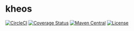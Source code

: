 # kheos

[![CircleCI](https://circleci.com/gh/honnix/kheos/tree/master.svg?style=shield)](https://circleci.com/gh/honnix/kheos)
[![Coverage Status](https://codecov.io/gh/honnix/kheos/branch/master/graph/badge.svg)](https://codecov.io/gh/honnix/kheos)
[![Maven Central](https://img.shields.io/maven-central/v/io.honnix/kheos.svg)](https://search.maven.org/#search%7Cga%7C1%7Cg%3A%22io.honnix%22%20kheos)
[![License](https://img.shields.io/github/license/honnix/kheos.svg)](LICENSE)
